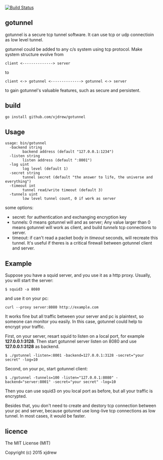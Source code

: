 [![Build Status](https://travis-ci.org/xjdrew/gotunnel.svg?branch=master)](https://travis-ci.org/xjdrew/gotunnel)

## gotunnel
gotunnel is a secure tcp tunnel software. It can use tcp or udp connectioin as low level tunnel.

gotunnel could be added to any c/s system using tcp protocol. Make system structure evolve from
```
client <--------------> server
```
to
```
client <-> gotunnel <--------------> gotunnel <-> server
```
to gain gotunnel's valuable features, such as secure and persistent. 

## build

```bash
go install github.com/xjdrew/gotunnel
```


## Usage

```
usage: bin/gotunnel
  -backend string
        backend address (default "127.0.0.1:1234")
  -listen string
        listen address (default ":8001")
  -log uint
        log level (default 1)
  -secret string
        tunnel secret (default "the answer to life, the universe and everything")
  -timeout int
        tunnel read/write timeout (default 3)
  -tunnels uint
        low level tunnel count, 0 if work as server
```

some options:
* secret: for authentication and exchanging encryption key
* tunnels: 0 means gotunnel will and as server; Any value larger than 0 means gotunnel will work as client, and build *tunnels* tcp connections to server.
* timeout: if can't read a packet body in *timeout* seconds, will recreate this tunnel. It's useful if theres is a critical firewall between gotunnel client and server.


## Example
Suppose you have a squid server, and you use it as a http proxy. Usually, you will start the server:
```
$ squid3 -a 8080
```
and use it on your pc:
```
curl --proxy server:8080 http://example.com
```
It works fine but all traffic between your server and pc is plaintext, so someone can monitor you easily. In this case, gotunnel could help to encrypt your traffic.

First, on your server, resart squid to listen on a local port, for example **127.0.0.1:3128**. Then start gotunnel server listen on 8080 and use **127.0.0.1:3128** as backend.
```
$ ./gotunnel -listen=:8001 -backend=127.0.0.1:3128 -secret="your secret" -log=10 
```
Second, on your pc, start gotunnel client:
```
$ ./gotunnel -tunnels=100 -listen="127.0.0.1:8080" -backend="server:8001" -secret="your secret" -log=10 
```

Then you can use squid3 on you local port as before, but all your traffic is encrypted. 

Besides that, you don't need to create and destory tcp connection between your pc and server, because gotunnel use long-live tcp connections as low tunnel. In most cases, it would be faster.

## licence
The MIT License (MIT)

Copyright (c) 2015 xjdrew

